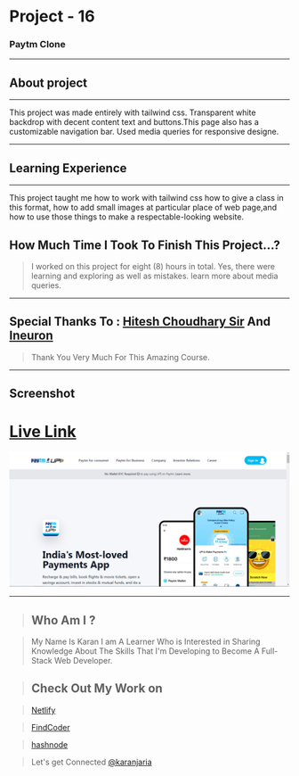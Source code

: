 # Project - 16

### Paytm Clone

---

## About project
---



This project was made entirely with tailwind css. Transparent white backdrop with decent content text and buttons.This page also has a customizable navigation bar. Used media queries for responsive designe.


---


## Learning Experience
---
This project taught me how to work with tailwind css how to give a class in this format, how to add small images at particular place of web page,and how to use those things to make a respectable-looking website.


## How Much Time I Took To Finish This Project...? 
>I worked on this project for eight (8) hours in total. Yes, there were learning and exploring as well as mistakes. learn more about media queries.

---

##  Special Thanks To : [Hitesh Choudhary Sir](https://www.instagram.com/hiteshchoudharyofficial/?hl=en)  And [Ineuron](https://ineuron.ai/course/Full-Stack-Javascript-Web-Developer)

>Thank You Very Much For This Amazing Course.

---

## Screenshot 


# [Live Link](https://darling-kangaroo-9bf49d.netlify.app/)

![What's Trend In](./Capture.PNG)

---


>## Who Am I ?

>My Name Is Karan I am A Learner Who is Interested in Sharing Knowledge About The Skills That I'm Developing to Become A Full-Stack Web Developer.

>## Check Out My Work on 

>[Netlify](https://app.netlify.com/teams/karan9846/overview?_ga=2.175703073.206776847.1659963657-634189433.1659791041)

>[FindCoder](https://www.findcoder.io/u/karan18)

>[hashnode](https://hashnode.com/@karan787)

>Let's get Connected [@karanjaria](https://www.instagram.com/karanjaria/?hl=en)